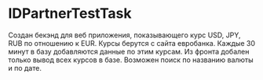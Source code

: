 # IDPartnerTestTask
Создан бекэнд для веб приложения, показывающего курс USD, JPY, RUB по отношению к EUR.
Курсы берутся с сайта евробанка. Каждые 30 минут в базу добавляются данные по этим курсам.
Из фронта добален только вывод всех курсов в базе.
Возможен поиск по названию валюты и по дате.
